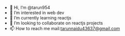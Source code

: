 - 👋 Hi, I’m @tarun954
- 👀 I’m interested in web dev
- 🌱 I’m currently learning reactjs
- 💞️ I’m looking to collaborate on reactjs projects
- 📫 How to reach me mail:tarunnaidu43637@gmail.com
